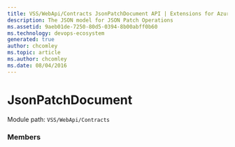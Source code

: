 ```yaml
---
title: VSS/WebApi/Contracts JsonPatchDocument API | Extensions for Azure DevOps Services
description: The JSON model for JSON Patch Operations
ms.assetid: 9aeb01de-7250-80d5-0394-8b00abff0b60
ms.technology: devops-ecosystem
generated: true
author: chcomley
ms.topic: article
ms.author: chcomley
ms.date: 08/04/2016
---
```


# JsonPatchDocument

Module path: `VSS/WebApi/Contracts`


### Members

